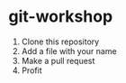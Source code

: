 # git-workshop

1. Clone this repository
2. Add a file with your name
3. Make a pull request
4. Profit
